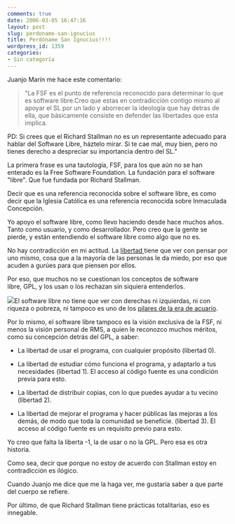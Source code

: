 ```yaml
---
comments: true
date: 2006-03-05 16:47:16
layout: post
slug: perdoname-san-ignucius
title: Perdóname San Ignucius!!!!
wordpress_id: 1359
categories:
- Sin categoría
---
```


Juanjo Marín me hace este comentario:


> "La FSF es el punto de referencia reconocido para determinar lo que es software libre.Creo que estas en contradicción contigo mismo al apoyar el SL por un lado y aborrecer la ideología que hay detras de ella, que básicamente consiste en defender las libertades que esta implica.

PD: Si crees que el Richard Stallman no es un representante adecuado para hablar del Software Libre, háztelo mirar. Si te cae mal, muy bien, pero no tienes derecho a despreciar su importancia dentro del SL."


La primera frase es una tautología, FSF, para los que aún no se han enterado es la Free Software Foundation. La fundación para el software "libre". Que fue fundada por Richard Stallman.

Decir que es una referencia reconocida sobre el software libre, es como decir que la Iglesia Católica es una referencia reconocida sobre Inmaculada Concepción.

Yo apoyo el software libre, como llevo haciendo desde hace muchos años. Tanto como usuario, y como desarrollador. Pero creo que la gente se pierde, y están entendiendo el software libre como algo que no es.

No hay contradicción en mi actitud. La [libertad ](http://replay.waybackmachine.org/20071029051411/http://www.lnds.net/2006/02/libertad.html)tiene que ver con pensar por uno mismo, cosa que a la mayoría de las personas le da miedo, por eso que acuden a gurúes para que piensen por ellos.

Por eso, que muchos no se cuestionan los conceptos de software libre, GPL, y los usan o los rechazan sin siquiera entenderlos.

[![](http://www.lnds.net/blog/wp-content/uploads/2011/01/saintignucius.jpg)](http://www.lnds.net/blog/wp-content/uploads/2011/01/saintignucius.jpg)El software libre no tiene que ver con derechas ni izquierdas, ni con riqueza o pobreza, ni tampoco es uno de los [pilares de la era de acuario](http://replay.waybackmachine.org/20071029051411/http://www.lnds.net/2005/09/software_libre_y_la_era_de_acu.html).

Por lo mismo, el software libre tampoco es la visión exclusiva de la FSF, ni menos la visión personal de RMS, a quien le reconozco muchos méritos, como su concepción detrás del GPL, a saber:



	
  * La libertad de usar el programa, con cualquier propósito (libertad 0).

	
  * La libertad de estudiar cómo funciona el programa, y adaptarlo a tus necesidades (libertad 1). El acceso al código fuente es una condición previa para esto.

	
  * La libertad de distribuir copias, con lo que puedes ayudar a tu vecino (libertad 2).

	
  * La libertad de mejorar el programa y hacer públicas las mejoras a los demás, de modo que toda la comunidad se beneficie. (libertad 3). El acceso al código fuente es un requisito previo para esto.


Yo creo que falta la liberta -1, la de usar o no la GPL. Pero esa es otra historia.

Como sea, decir que porque no estoy de acuerdo con Stallman estoy en contradicción es ilógico.

Cuando Juanjo me dice que me la haga ver, me gustaría saber a que parte del cuerpo se refiere.

Por último, de que Richard Stallman tiene prácticas totalitarias, eso es innegable.
